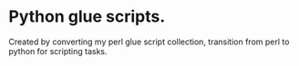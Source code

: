 # Python glue scripts.  

Created by converting my perl glue script collection, transition from perl to python for scripting tasks.   
